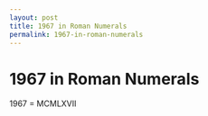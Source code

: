 ```yaml
---
layout: post
title: 1967 in Roman Numerals
permalink: 1967-in-roman-numerals
---
```


# 1967 in Roman Numerals

1967 = MCMLXVII

